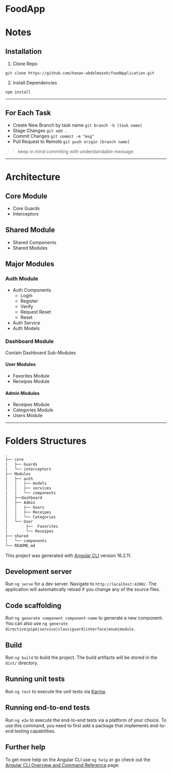 # FoodApp
# Notes

## Installation

1. Clone Repo

``` git clone https://github.com/hanan-abdelmaseh/foodApplication.git ```

2. install Dependencies

``` npm install ```

---

## For Each Task
- Create New Branch by task name
``` git branch -b [task name] ```
- Stage Changes
``` git add . ```
- Commit Changes
``` git commit -m "msg" ```
- Pull Request to Remote
``` git push origin [branch name] ```

> keep in mind commiting with understandable message

---

# Architecture

## Core Module
- Core Guards
- Interceptors

## Shared Module
- Shared Components
- Shared Modules

## Major Modules

### Auth Module
- Auth Components
    - Login
    - Register
    - Verify
    - Request Reset
    - Reset
- Auth Service
- Auth Models

### Dashboard Module

Contain Dashboard Sub-Modules

#### User Modules
- Favorites Module
- Receipes Module


#### Admin Modules
- Receipes Module
- Categories Module
- Users Module

---
# Folders Structures

```bash
.
├── core
│   ├── Guards
│   └── interceptors
├── Modules
│   ├── auth
│   │   ├── models
│   │   ├── services
│   │   └── components
│   ├──dashboard
│   ├── Admin
│   │   ├── Users
│   │   ├── Receipes
│   │   └── Categories
│   └── User
│        ├──  Favorites 
│        └── Receipes
├── shared
│   └── components
└── README.md
```

This project was generated with [Angular CLI](https://github.com/angular/angular-cli) version 16.2.11.

## Development server

Run `ng serve` for a dev server. Navigate to `http://localhost:4200/`. The application will automatically reload if you change any of the source files.

## Code scaffolding

Run `ng generate component component-name` to generate a new component. You can also use `ng generate directive|pipe|service|class|guard|interface|enum|module`.

## Build

Run `ng build` to build the project. The build artifacts will be stored in the `dist/` directory.

## Running unit tests

Run `ng test` to execute the unit tests via [Karma](https://karma-runner.github.io).

## Running end-to-end tests

Run `ng e2e` to execute the end-to-end tests via a platform of your choice. To use this command, you need to first add a package that implements end-to-end testing capabilities.

## Further help

To get more help on the Angular CLI use `ng help` or go check out the [Angular CLI Overview and Command Reference](https://angular.io/cli) page.
